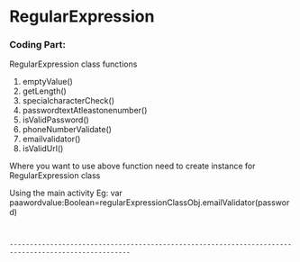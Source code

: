 # RegularExpression


### Coding Part:

  RegularExpression class functions
  1. emptyValue()
  2. getLength()
  3. specialcharacterCheck()
  4. passwordtextAtleastonenumber()
  5. isValidPassword()
  7. phoneNumberValidate()
  8. emailvalidator()
  9. isValidUrl()
  
Where you want to use above function need to create instance for RegularExpression class

   Using the main activity
   Eg:
     var paawordvalue:Boolean=regularExpressionClassObj.emailValidator(password)
  
```
 

----------------------------------------------------------------------------------------------------

